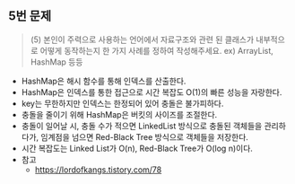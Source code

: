 ## 5번 문제
> (5) 본인이 주력으로 사용하는 언어에서 자료구조와 관련 된 클래스가 내부적으로 어떻게 동작하는지 한 가지 사례를 정하여 작성해주세요. ex) ArrayList, HashMap 등등

- HashMap은 해시 함수를 통해 인덱스를 산출한다.
- HashMap은 인덱스를 통한 접근으로 시간 복잡도 O(1)의 빠른 성능을 자랑한다.
- key는 무한하지만 인덱스는 한정되어 있어 충돌은 불가피하다.
- 충돌을 줄이기 위해 HashMap은 버킷의 사이즈를 조절한다.
- 충돌이 일어날 시, 충돌 수가 적으면 LinkedList 방식으로 충돌된 객체들을 관리하다가, 임계점을 넘으면 Red-Black Tree 방식으로 객체들을 저장한다.
- 시간 복잡도는 Linked List가 O(n), Red-Black Tree가 O(log n)이다.
- 참고
  - https://lordofkangs.tistory.com/78
